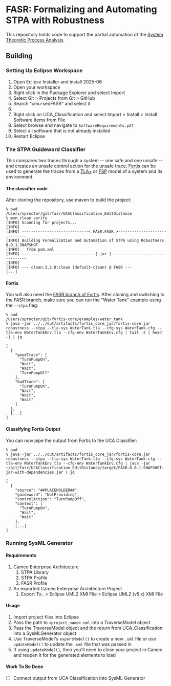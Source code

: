 # FASR: Formalizing and Automating STPA with Robustness

This repository holds code to support the partial automation of the [System Theoretic Process Analysis](http://psas.scripts.mit.edu/home/get_file.php?name=STPA_Handbook.pdf "STPA Handbook (PDF)").

## Building

### Setting Up Eclipse Workspace

1. Open Eclipse Installer and install 2025-06
2. Open your workspace
3. Right click in the Package Explorer and select Import
4. Select Git > Projects from Git > GitHub
5. Search "cmu-sei/FASR" and select it
6. 
7. Right click on UCA_Classification and select Import > Install > Install Software Items from File
8. Select browse and navigate to `SoftwareRequirements.p2f`
9. Select all software that is not already installed
10. Restart Eclipse

### The STPA Guideword Classifier

This compares two traces through a system -- one safe and one unsafe -- and creates an unsafe control action for the unsafe trace. [Fortis](https://github.com/cmu-soda/fortis-core) can be used to generate the traces from a [TLA+](https://lamport.azurewebsites.net/tla/tla.html) or [FSP](https://www.doc.ic.ac.uk/~jnm/LTSdocumention/FSP-notation.html) model of a system and its environment.

#### The classifier code

After cloning the repository, use maven to build the project:

```
% pwd
/Users/sprocter/git/fasr/UCAClassification_EditDistance
% mvn clean verify
[INFO] Scanning for projects...
[INFO]
[INFO] -----------------------------< FASR:FASR >------------------------------
[INFO] Building Formalization and Automation of STPA using Robustness 0.0.1-SNAPSHOT
[INFO]   from pom.xml
[INFO] --------------------------------[ jar ]---------------------------------
[INFO]
[INFO] --- clean:3.2.0:clean (default-clean) @ FASR ---
[...]
```

#### Fortis

You will also need the [FASR branch of Fortis](https://github.com/cmu-soda/fortis-core/tree/FASR). After cloning and switching to the FASR branch, make sure you can run the "Water Tank" example using the `--stpa` flag:

```
% pwd
/Users/sprocter/git/fortis-core/examples/water_tank
% java -jar ../../out/artifacts/fortis_core_jar/fortis-core.jar robustness --stpa --tla-sys WaterTank.tla --cfg-sys WaterTank.cfg --tla-env WaterTankEnv.tla --cfg-env WaterTankEnv.cfg | tail -2 | head -1 | jq

[
  {
    "goodTrace": [
      "TurnPumpOn",
      "Wait",
      "Wait",
      "TurnPumpOff"
    ],
    "badTrace": [
      "TurnPumpOn",
      "Wait",
      "Wait",
      "Wait"
    ]
  },
  [...]
]
```

#### Classifying Fortis Output

You can now pipe the output from Fortis to the UCA Classifier:

```
% pwd
% java -jar ../../out/artifacts/fortis_core_jar/fortis-core.jar robustness --stpa --tla-sys WaterTank.tla --cfg-sys WaterTank.cfg --tla-env WaterTankEnv.tla --cfg-env WaterTankEnv.cfg | java -jar ~/git/fasr/UCAClassification_EditDistance/target/FASR-0.0.1-SNAPSHOT-jar-with-dependencies.jar | jq

[
  {
    "source": "##PLACEHOLDER##",
    "guideword": "NotProviding",
    "controlAction": "TurnPumpOff",
    "context": [
      "TurnPumpOn",
      "Wait",
      "Wait"
    ],
    [...]
]
```

### Running SysML Generator

#### Requirements
1. Cameo Enterprise Architecture
   1. STPA Library
   2. STPA Profile
   3. FASR Profile
2. An exported Cameo Enterprise Architecture Project
   1. Export To.. > Eclipse UML2 XMI File > Eclipse UML2 (v5.x) XMI File
#### Usage
1. Import project files into Eclipse
2. Pass the path to `<project_name>.uml` into a TraverseModel object 
3. Pass the TraverseModel object and the return from UCA_Classification into a SysMLGenerator object
4. Use TraverseModel's `exportModel()` to create a new `.uml` file or use `updateModel()` to update the `.uml` file that was passed in
5. If using `updateModel()`, then you'll need to close your project in Cameo and reopen it for the generated elements to load

#### Work To Be Done
- [ ] Connect output from UCA Classification into SysML Generator